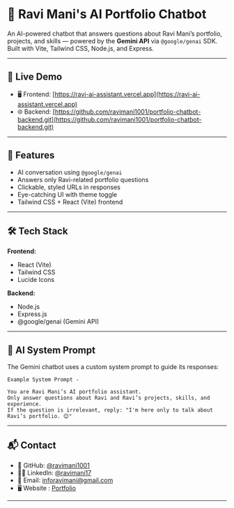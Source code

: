 
# 🤖 Ravi Mani's AI Portfolio Chatbot

An AI-powered chatbot that answers questions about Ravi Mani’s portfolio, projects, and skills — powered by the **Gemini API** via `@google/genai` SDK. Built with Vite, Tailwind CSS, Node.js, and Express.

---

## 🔗 Live Demo

- 🖥️ Frontend: [https://ravi-ai-assistant.vercel.app](https://ravi-ai-assistant.vercel.app)
- 🌐 Backend: [https://github.com/ravimani1001/portfolio-chatbot-backend.git](https://github.com/ravimani1001/portfolio-chatbot-backend.git)

---

## 🚀 Features

- AI conversation using `@google/genai`
- Answers only Ravi-related portfolio questions
- Clickable, styled URLs in responses
- Eye-catching UI with theme toggle
- Tailwind CSS + React (Vite) frontend

---

## 🛠️ Tech Stack

**Frontend:**
- React (Vite)
- Tailwind CSS
- Lucide Icons

**Backend:**
- Node.js
- Express.js
- @google/genai (Gemini API)


---

## 🧠 AI System Prompt

The Gemini chatbot uses a custom system prompt to guide its responses:

```text
Example System Prompt -

You are Ravi Mani’s AI portfolio assistant.
Only answer questions about Ravi and Ravi’s projects, skills, and experience.
If the question is irrelevant, reply: "I'm here only to talk about Ravi’s portfolio. 😊"
```

---

## 📬 Contact

- 🔗 GitHub: [@ravimani1001](https://github.com/ravimani1001)
- 🧑‍💻 LinkedIn: [@ravimani17](https://linkedin.com/in/ravimani17)
- 📩 Email: inforavimani@gmail.com
- 🖥️ Website : [Portfolio](https://ravi-portfolio-drab.vercel.app/)

---
